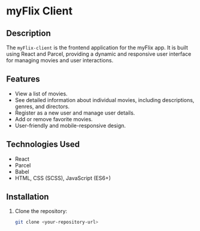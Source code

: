 # myFlix Client

## Description
The `myFlix-client` is the frontend application for the myFlix app. It is built using React and Parcel, providing a dynamic and responsive user interface for managing movies and user interactions.

## Features
- View a list of movies.
- See detailed information about individual movies, including descriptions, genres, and directors.
- Register as a new user and manage user details.
- Add or remove favorite movies.
- User-friendly and mobile-responsive design.

## Technologies Used
- React
- Parcel
- Babel
- HTML, CSS (SCSS), JavaScript (ES6+)

## Installation
1. Clone the repository:
   ```bash
   git clone <your-repository-url>
